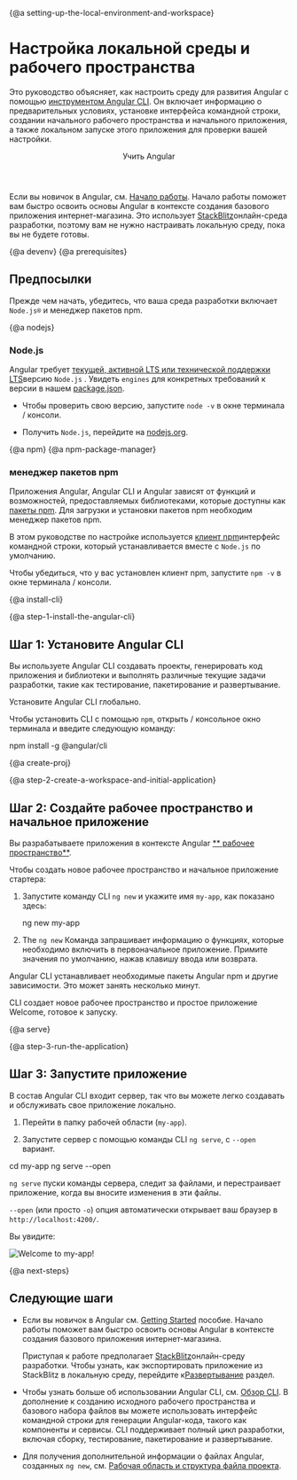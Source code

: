 {@a setting-up-the-local-environment-and-workspace}
# Настройка локальной среды и рабочего пространства


Это руководство объясняет, как настроить среду для развития Angular с помощью [инструментом Angular CLI](cli "CLI command reference").
Он включает информацию о предварительных условиях, установке интерфейса командной строки, создании начального рабочего пространства и начального приложения, а также локальном запуске этого приложения для проверки вашей настройки.


<div class="callout is-helpful">
<header>Учить Angular </header>

Если вы новичок в Angular, см. [Начало работы](start). Начало работы поможет вам быстро освоить основы Angular в контексте создания базового приложения интернет-магазина. Это использует [StackBlitz](https://stackblitz.com/)онлайн-среда разработки, поэтому вам не нужно настраивать локальную среду, пока вы не будете готовы.


</div>


{@a devenv}
{@a prerequisites}
## Предпосылки

Прежде чем начать, убедитесь, что ваша среда разработки включает `Node.js®` и менеджер пакетов npm.

{@a nodejs}
### Node.js

Angular требует [текущей, активной LTS или технической поддержки LTS](https://nodejs.org/about/releases/)версию `Node.js` . Увидеть `engines` для конкретных требований к версии в нашем [package.json](https://unpkg.com/@angular/cli/package.json).

* Чтобы проверить свою версию, запустите `node -v` в окне терминала / консоли.

* Получить `Node.js`, перейдите на [nodejs.org](https://nodejs.org "Nodejs.org").

{@a npm}
{@a npm-package-manager}
### менеджер пакетов npm

Приложения Angular, Angular CLI и Angular зависят от функций и возможностей, предоставляемых библиотеками, которые доступны как [пакеты npm](https://docs.npmjs.com/getting-started/what-is-npm). Для загрузки и установки пакетов npm необходим менеджер пакетов npm.

В этом руководстве по настройке используется [клиент npm](https://docs.npmjs.com/cli/install)интерфейс командной строки, который устанавливается вместе с `Node.js` по умолчанию.

Чтобы убедиться, что у вас установлен клиент npm, запустите `npm -v` в окне терминала / консоли.


{@a install-cli}

{@a step-1-install-the-angular-cli}
## Шаг 1: Установите Angular CLI

Вы используете Angular CLI
создавать проекты, генерировать код приложения и библиотеки и выполнять различные текущие задачи разработки, такие как тестирование, пакетирование и развертывание.

Установите Angular CLI глобально.

Чтобы установить CLI с помощью `npm`, открыть / консольное окно терминала и введите следующую команду:


<code-example language="sh" class="code-shell">
  npm install -g @angular/cli

</code-example>



{@a create-proj}

{@a step-2-create-a-workspace-and-initial-application}
## Шаг 2: Создайте рабочее пространство и начальное приложение

Вы разрабатываете приложения в контексте Angular [** рабочее пространство**](guide/glossary#workspace).

Чтобы создать новое рабочее пространство и начальное приложение стартера:

1. Запустите команду CLI `ng new` и укажите имя `my-app`, как показано здесь:

    <code-example language="sh" class="code-shell">
      ng new my-app

    </code-example>

2. The `ng new` Команда запрашивает информацию о функциях, которые необходимо включить в первоначальное приложение. Примите значения по умолчанию, нажав клавишу ввода или возврата.

Angular CLI устанавливает необходимые пакеты Angular npm и другие зависимости. Это может занять несколько минут.

CLI создает новое рабочее пространство и простое приложение Welcome, готовое к запуску.


{@a serve}

{@a step-3-run-the-application}
## Шаг 3: Запустите приложение

В состав Angular CLI входит сервер, так что вы можете легко создавать и обслуживать свое приложение локально.

1. Перейти в папку рабочей области (`my-app`).

1. Запустите сервер с помощью команды CLI `ng serve`, с `--open` вариант.

<code-example language="sh" class="code-shell">
  cd my-app
  ng serve --open
</code-example>

 `ng serve` пуски команды сервера, следит за файлами,
и перестраивает приложение, когда вы вносите изменения в эти файлы.

 `--open` (или просто `-o`) опция автоматически открывает ваш браузер
в `http://localhost:4200/`.

Вы увидите:


<div class="lightbox">
  <img src='generated/images/guide/setup-local/app-works.png' alt="Welcome to my-app!">
</div>


{@a next-steps}
## Следующие шаги


* Если вы новичок в Angular см. [Getting Started](start) пособие. Начало работы поможет вам быстро освоить основы Angular в контексте создания базового приложения интернет-магазина.

  <div class="alert is-helpful">

  Приступая к работе предполагает [StackBlitz](https://stackblitz.com/)онлайн-среду разработки.
  Чтобы узнать, как экспортировать приложение из StackBlitz в локальную среду, перейдите к[Развертывание](start/start-deployment "Getting Started: Deployment") раздел.

  </div>


* Чтобы узнать больше об использовании Angular CLI, см. [Обзор CLI](cli "CLI Overview"). В дополнение к созданию исходного рабочего пространства и базового набора файлов вы можете использовать интерфейс командной строки для генерации Angular-кода, такого как компоненты и сервисы. CLI поддерживает полный цикл разработки, включая сборку, тестирование, пакетирование и развертывание.


* Для получения дополнительной информации о файлах Angular, созданных `ng new`, см. [Рабочая область и структура файла проекта](guide/file-structure).
